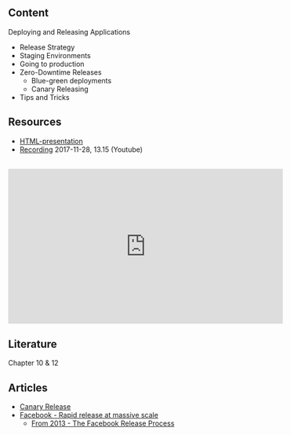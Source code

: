 ## Content
Deploying and Releasing Applications
* Release Strategy
* Staging Environments
* Going to production
* Zero-Downtime Releases
  * Blue-green deployments
  * Canary Releasing
* Tips and Tricks

## Resources
- [HTML-presentation](https://rawgit.com/2dv611/syllabus/master/resources/lectures/04_deploying_and_releasing_applications/index.html#/)
- [Recording](https://youtu.be/#?t=14m57s&list=PLSWJPPj5sKmry_AUw35ypwxNBUU9YK1K-) 2017-11-28, 13.15 (Youtube)

<br />
<iframe width="560" height="315" src="https://www.youtube.com/embed/#?t=14m57s&list=PLSWJPPj5sKmry_AUw35ypwxNBUU9YK1K-" frameborder="0" allowfullscreen></iframe>

## Literature
Chapter 10 & 12

## Articles
* [Canary Release](https://martinfowler.com/bliki/CanaryRelease.html)
* [Facebook - Rapid release at massive scale](https://code.facebook.com/posts/270314900139291/rapid-release-at-massive-scale)
  * [From 2013 - The Facebook Release Process](https://www.infoq.com/presentations/Facebook-Release-Process)